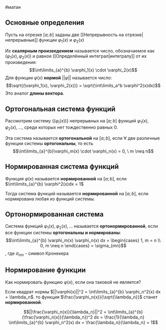 #матан 
## Основные определения
Пусть на отрезке $[a; b]$ заданы две [[Непрерывность на отрезке|непрерывные]] функции $\varphi_1(x)$ и $\varphi_2(x)$

Их **скалярным произведением** называется число, обозначаемое как $(\varphi_1(x), \varphi_2(x))$ и равное [[Определённый интеграл|интегралу]] от их произведения:
$$\int\limits_{a}^{b} \varphi_1(x) \cdot \varphi_2(x)$$
Для функции $\varphi(x)$ **нормой** $||\varphi||$ называется число:
$$\sqrt{(\varphi_1(x), \varphi_2(x))} = \sqrt{\int\limits_a^b \varphi^2(x)dx}$$
Это аналог **длины вектора**.

## Ортогональная система функций
Рассмотрим систему $\{ (\varphi_i(x)) \}$ непрерывных на $[a; b]$ функций $\varphi_1(x), \varphi_2(x), \dots$, среди которых нет тождественно равных 0.

Эта система называется **ортогональной** на $[a; b]$, если $\forall$ две различные функции системы **ортогональны**, то есть $$\int\limits_{a}^{b}\varphi_m(x) \cdot \varphi_n(x) = 0, \ m \neq n$$

## Нормированная система функций
Функция $\varphi(x)$ называется **нормированной** на $[a; b]$, если $\int\limits_{a}^{b} \varphi^2(x)dx = 1$

Тогда система функций называется **нормированной** на $[a; b]$, если нормирована любая из функций системы.

## Ортонормированная система
Система функций $\varphi_1(x), \varphi_2(x), \dots$ называется **ортонормированной**, если все функции системы **ортогональны и нормированы**:
$$\int\limits_{a}^{b} \varphi_m(x) \varphi_n(x) dx = \begin{cases} 1, m = n \\ 0, m  \neq n \end{cases} = \sigma_{mn}$$
, где $\sigma_{mn}$ - символ Кронекера

## Нормирование функции
Как нормировать функцию $\varphi(x)$, если она таковой не является?

Если квадрат нормы $||\varphi(x)||^2 = \int\limits_{a}^{b} \varphi_n^2(x) dx = \lambda_n$. то функция $\frac{\varphi_n(x)}{\sqrt{\lambda_n}}$ станет **нормированной**.

$$||\frac{\varphi_n(x)}{\lambda_n}||^2 = \int\limits_{a}^{b}(\frac{\varphi_n(x)}{\lambda_n})^2 dx = \frac{1}{\lambda_n} \int\limits_{a}^{b} \varphi_n^2(x) dx = \frac{\lambda_n}{\lambda_n} = 1$$


